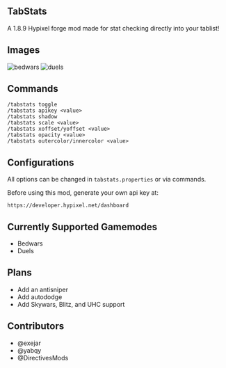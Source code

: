 ## TabStats

A 1.8.9 Hypixel forge mod made for stat checking directly into your tablist!

## Images

![bedwars](https://user-images.githubusercontent.com/87586485/141643040-b229ad0a-f7b6-475f-a289-5ab3ce73ad10.png)
![duels](https://user-images.githubusercontent.com/87586485/141643046-9871b3d5-c9e5-4304-8230-7190c967e8e9.png)

## Commands

```
/tabstats toggle
/tabstats apikey <value>
/tabstats shadow
/tabstats scale <value>
/tabstats xoffset/yoffset <value>
/tabstats opacity <value>
/tabstats outercolor/innercolor <value>
```

## Configurations

All options can be changed in `tabstats.properties` or via commands.

Before using this mod, generate your own api key at:

```
https://developer.hypixel.net/dashboard
```

## Currently Supported Gamemodes
- Bedwars
- Duels

## Plans
- Add an antisniper
- Add autododge
- Add Skywars, Blitz, and UHC support

## Contributors
- @exejar
- @yabqy
- @DirectivesMods
